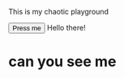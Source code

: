 This is my chaotic playground
<html>
<button>Press me</button>

<head>Hello there!</head>
<body><h1>can you see me</h1>

</body>

</html>
